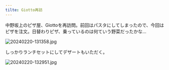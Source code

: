 ```yaml
---
tilte: Giotto再訪
---
```


中野坂上のピザ屋、Giottoを再訪問。前回はパスタにしてしまったので、今回はピザを注文。日替わりピザ、乗っているのは何ていう野菜だったかな...

![20240220-131358.jpg](https://ceshmina-photos.s3.ap-northeast-1.amazonaws.com/medium/202402/20240220-131358.jpg)

しっかりランチセットにしてデザートもいただく。

![20240220-132951.jpg](https://ceshmina-photos.s3.ap-northeast-1.amazonaws.com/medium/202402/20240220-132951.jpg)

